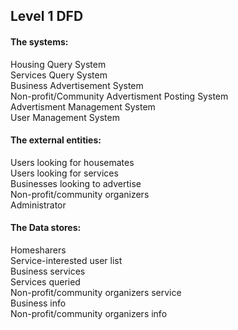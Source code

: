 ## Level 1 DFD

#### The systems:
Housing Query System\
Services Query System\
Business Advertisement System\
Non-profit/Community Advertisment Posting System\
Advertisment Management System\
User Management System


#### The external entities:
Users looking for housemates\
Users looking for services\
Businesses looking to advertise\
Non-profit/community organizers\
Administrator


#### The Data stores:
Homesharers\
Service-interested user list\
Business services\
Services queried\
Non-profit/community organizers service\
Business info\
Non-profit/community organizers info
